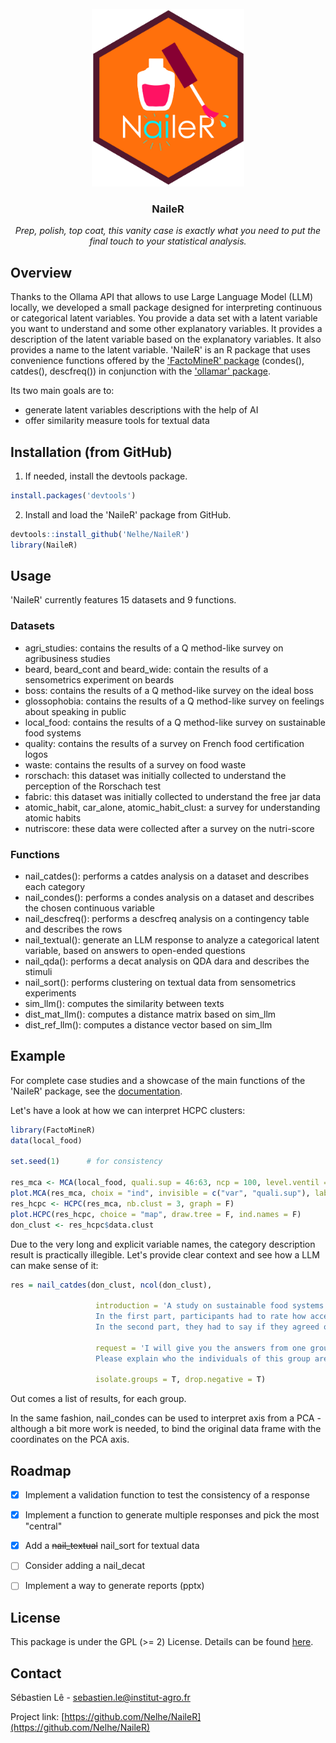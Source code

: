 <br />
<div align="center">
  <a href="https://github.com/Nelhe/NaileR">
    <img src="images/Nailer_final.png" alt="Logo" width="244" height="284">
  </a>

  <h3 align="center">NaileR</h3>

  <p align="center">
    <i>Prep, polish, top coat, this vanity case is exactly what you need to put the final touch to your statistical analysis.</i>
</div>



## Overview

Thanks to the Ollama API that allows to use Large Language Model (LLM) locally, we developed a small package designed for interpreting continuous or categorical latent variables. You provide a data set with a latent variable you want to understand and some other explanatory variables. It provides a description of the latent variable based on the explanatory variables. It also provides a name to the latent variable. 'NaileR' is an R package that uses convenience functions offered by the <a href="https://CRAN.R-project.org/package=FactoMineR">'FactoMineR' package</a> (condes(), catdes(), descfreq()) in conjunction with the <a href="https://CRAN.R-project.org/package=ollamar">'ollamar' package</a>.

Its two main goals are to:
* generate latent variables descriptions with the help of AI
* offer similarity measure tools for textual data



## Installation (from GitHub)

1. If needed, install the devtools package.
``` r
install.packages('devtools')
```

2. Install and load the 'NaileR' package from GitHub.
``` r
devtools::install_github('Nelhe/NaileR')
library(NaileR)
```

## Usage

'NaileR' currently features 15 datasets and 9 functions.

### Datasets

* agri_studies: contains the results of a Q method-like survey on agribusiness studies
* beard, beard_cont and beard_wide: contain the results of a sensometrics experiment on beards
* boss: contains the results of a Q method-like survey on the ideal boss
* glossophobia: contains the results of a Q method-like survey on feelings about speaking in public
* local_food: contains the results of a Q method-like survey on sustainable food systems
* quality: contains the results of a survey on French food certification logos
* waste: contains the results of a survey on food waste
* rorschach: this dataset was initially collected to understand the perception of the Rorschach test
* fabric: this dataset was initially collected to understand the free jar data
* atomic_habit, car_alone, atomic_habit_clust: a survey for understanding atomic habits
* nutriscore: these data were collected after a survey on the nutri-score

### Functions

* nail_catdes(): performs a catdes analysis on a dataset and describes each category
* nail_condes(): performs a condes analysis on a dataset and describes the chosen continuous variable
* nail_descfreq(): performs a descfreq analysis on a contingency table and describes the rows
* nail_textual(): generate an LLM response to analyze a categorical latent variable, based on answers to open-ended questions
* nail_qda(): performs a decat analysis on QDA dara and describes the stimuli
* nail_sort(): performs clustering on textual data from sensometrics experiments
* sim_llm(): computes the similarity between texts
* dist_mat_llm(): computes a distance matrix based on sim_llm
* dist_ref_llm(): computes a distance vector based on sim_llm

## Example

For complete case studies and a showcase of the main functions of the 'NaileR' package, see the [documentation](https://github.com/Nelhe/NaileR/tree/master/doc).

Let's have a look at how we can interpret HCPC clusters:

``` r
library(FactoMineR)
data(local_food)

set.seed(1)      # for consistency

res_mca <- MCA(local_food, quali.sup = 46:63, ncp = 100, level.ventil = 0.05, graph = F)
plot.MCA(res_mca, choix = "ind", invisible = c("var", "quali.sup"), label = "none")
res_hcpc <- HCPC(res_mca, nb.clust = 3, graph = F)
plot.HCPC(res_hcpc, choice = "map", draw.tree = F, ind.names = F)
don_clust <- res_hcpc$data.clust
```

Due to the very long and explicit variable names, the category description result is practically illegible. Let's provide clear context and see how a LLM can make sense of it:

``` r
res = nail_catdes(don_clust, ncol(don_clust),
                   
                   introduction = 'A study on sustainable food systems was led on several French participants. This study had 2 parts. 
                   In the first part, participants had to rate how acceptable "a food system that..." (e.g, "a food system that only uses renewable energy") was to them.
                   In the second part, they had to say if they agreed or disagreed with some statements.',
                   
                   request = 'I will give you the answers from one group.
                   Please explain who the individuals of this group are, what their beliefs are. Then, give this group a new name, and explain why you chose this name.',
                   
                   isolate.groups = T, drop.negative = T)
```

Out comes a list of results, for each group.

In the same fashion, nail_condes can be used to interpret axis from a PCA - although a bit more work is needed, to bind the original data frame with the coordinates on the PCA axis.


## Roadmap

- [X] Implement a validation function to test the consistency of a response
- [X] Implement a function to generate multiple responses and pick the most "central"
- [X] Add a <s>nail_textual</s> nail_sort for textual data
- [ ] Consider adding a nail_decat
- [ ] Implement a way to generate reports (pptx)


## License

This package is under the GPL (>= 2) License. Details can be found [here](https://cran.r-project.org/web/licenses/).

## Contact

Sébastien Lê - sebastien.le@institut-agro.fr

Project link: [https://github.com/Nelhe/NaileR](https://github.com/Nelhe/NaileR)
